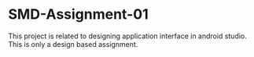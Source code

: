 # SMD-Assignment-01

This project is related to designing application interface in android studio. 
This is only a design based assignment.
